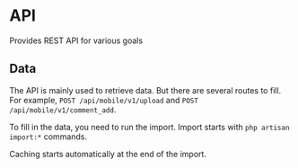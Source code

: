 # API
Provides REST API for various goals

## Data

The API is mainly used to retrieve data.
But there are several routes to fill.
For example, `POST /api/mobile/v1/upload` and `POST /api/mobile/v1/comment_add`.

To fill in the data, you need to run the import.
Import starts with `php artisan import:*` commands.

Caching starts automatically at the end of the import.
